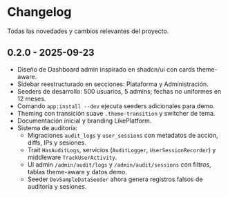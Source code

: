 # Changelog

Todas las novedades y cambios relevantes del proyecto.

## 0.2.0 - 2025-09-23

- Diseño de Dashboard admin inspirado en shadcn/ui con cards theme-aware.
- Sidebar reestructurado en secciones: Plataforma y Administración.
- Seeders de desarrollo: 500 usuarios, 5 admins; fechas no uniformes en 12 meses.
- Comando `app:install --dev` ejecuta seeders adicionales para demo.
- Theming con transición suave `.theme-transition` y switcher de tema.
- Documentación inicial y branding LikePlatform.
- Sistema de auditoría:
  - Migraciones `audit_logs` y `user_sessions` con metadatos de acción, diffs, IPs y sesiones.
  - Trait `HasAuditLogs`, servicios (`AuditLogger`, `UserSessionRecorder`) y middleware `TrackUserActivity`.
  - UI admin `/admin/audit/logs` y `/admin/audit/sessions` con filtros, tablas theme-aware y datos demo.
  - Seeder `DevSampleDataSeeder` ahora genera registros falsos de auditoría y sesiones.
